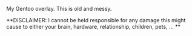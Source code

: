 My Gentoo overlay. This is old and messy.

**DISCLAIMER: I cannot be held responsible for any damage this might cause to either your brain, hardware, relationship, children, pets, ... **